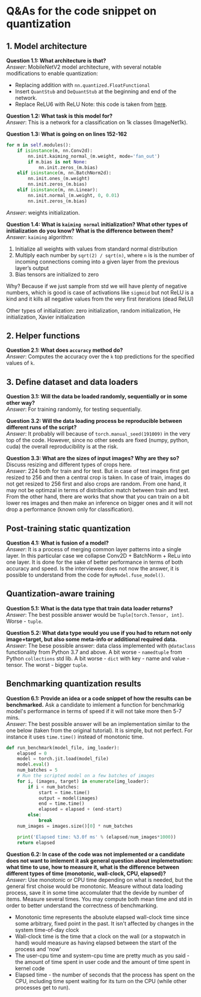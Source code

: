 # Q&As for the code snippet on quantization

## 1. Model architecture

**Question 1.1: What architecture is that?**  
_Answer_: MobileNetV2 model architecture, with several notable modifications to enable quantization:
- Replacing addition with ``nn.quantized.FloatFunctional``
- Insert ``QuantStub`` and ``DeQuantStub`` at the beginning and end of the network.
- Replace ReLU6 with ReLU
Note: this code is taken from [here](https://github.com/pytorch/vision/blob/master/torchvision/models/mobilenet.py>).

**Question 1.2: What task is this model for?**  
_Answer_: This is a network for a classification on 1k classes (ImageNet1k).

**Question 1.3: What is going on on lines 152-162**
```python
for m in self.modules():
    if isinstance(m, nn.Conv2d):
        nn.init.kaiming_normal_(m.weight, mode='fan_out')
        if m.bias is not None:
            nn.init.zeros_(m.bias)
    elif isinstance(m, nn.BatchNorm2d):
        nn.init.ones_(m.weight)
        nn.init.zeros_(m.bias)
    elif isinstance(m, nn.Linear):
        nn.init.normal_(m.weight, 0, 0.01)
        nn.init.zeros_(m.bias)
```  
_Answer_: weights initialization.

**Question 1.4: What is `kaiming normal` initialization? What other types of initialization do you know? 
What is the difference between them?**  
_Answer_: `kaiming` algorithm:
1. Initialize all weights with values from standard normal distribution
2. Multiply each number by `sqrt(2) / sqrt(n)`, where `n` is is the number of incoming connections coming into a given 
layer from the previous layer’s output
3. Bias tensors are initialized to zero  

Why? Because if we just sample from std we will have plenty of negative numbers, which is good is case of activations 
like `sigmoid` but not ReLU is a kind and it kills all negative values from the very first iterations (dead ReLU)
  
Other types of initialization: zero initialization, random initialization, He initialization, Xavier initialization  

## 2. Helper functions

**Question 2.1: What does `accuracy` method do?**  
_Answer_: Computes the accuracy over the `k` top predictions for the specified values of `k`.

## 3. Define dataset and data loaders
**Question 3.1: Will the data be loaded randomly, sequentially or in some other way?**  
_Answer_: For training randomly, for testing sequentially.

**Question 3.2: Will the data loading process be reproducible between different runs of the script?**  
_Answer_: It probably will because of `torch.manual_seed(191009)` in the very top of the code. However, since no other seeds are fixed (numpy, python, cuda) the overall reproducibility is at the risk.

**Question 3.3: What are the sizes of input images? Why are they so?** Discuss resizing and different types of crops here.  
_Answer_: 224 both for train and for test. But in case of test images first get resized to 256 and then a central crop is taken. In case of train, images do not get resized to 256 first and also crops are random. From one hand, it may not be optimzal in terms of distribution match between train and test. From the other hand, there are works that show that you can train on a bit lower res images and then make an inference on bigger ones and it will not drop a performance (known only for classification).

## Post-training static quantization

**Question 4.1: What is fusion of a model?**  
_Answer_: It is a process of merging common layer patterns into a single layer. In this particular case we collapse Conv2D + BatchNorm + ReLu into one layer. It is done for the sake of better performance in terms of both accuracy and speed. Is the interviewee does not now the answer, it is possible to understand from the code for `myModel.fuse_model()`.

## Quantization-aware training

**Question 5.1: What is the data type that train data loader returns?**  
_Answer_: The best possible answer would be `Tuple[torch.Tensor, int]`. Worse - `tuple`.

**Question 5.2: What data type would you use if you had to return not only image+target, but also some meta-info or additional required data.**    
_Answer_: The bese possible answer: data class implemented with `@dataclass` functionality from Python 3.7 and above. A bit worse - `namedtuple` from Python `collections` std lib. A bit worse - `dict` with key - name and value - tensor. The worst - bigger `tuple`.

## Benchmarking quantization results

**Question 6.1: Provide an idea or a code snippet of how the results can be benchmarked.** Ask a candidate to imlement a function for benchmarkig model's performance in terms of speed if it will not take more then 5-7 mins.   
_Answer_: The best possible answer will be an implementation similar to the one below (taken from the original tutorial). It is simple, but not perfect. For instance it uses `time.time()` instead of monotonic time.
```Python
def run_benchmark(model_file, img_loader):
    elapsed = 0
    model = torch.jit.load(model_file)
    model.eval()
    num_batches = 5
    # Run the scripted model on a few batches of images
    for i, (images, target) in enumerate(img_loader):
        if i < num_batches:
            start = time.time()
            output = model(images)
            end = time.time()
            elapsed = elapsed + (end-start)
        else:
            break
    num_images = images.size()[0] * num_batches

    print('Elapsed time: %3.0f ms' % (elapsed/num_images*1000))
    return elapsed
```

**Question 6.2: In case of the code was not implemented or a candidate does not want to imlement it ask general question about implemetnation: what time to use, how to measure it, what is the difference between different types of time (monotonic, wall-clock, CPU, elapsed)?**  
_Answer_: Use monotonic or CPU time depending on what is needed, but the general first choise would be monotonic. Measure without data loading process, save it in some time accomulater that the devide by number of items. Measure several times. You may compute both mean time and std in order to better understand the correctness of benchmarking.
* Monotonic time represents the absolute elapsed wall-clock time since some arbitrary, fixed point in the past. It isn't affected by changes in the system time-of-day clock
* Wall-clock time is the time that a clock on the wall (or a stopwatch in hand) would measure as having elapsed between the start of the process and 'now'
* The user-cpu time and system-cpu time are pretty much as you said - the amount of time spent in user code and the amount of time spent in kernel code
* Elapsed time - the number of seconds that the process has spent on the CPU, including time spent waiting for its turn on the CPU (while other processes get to run).